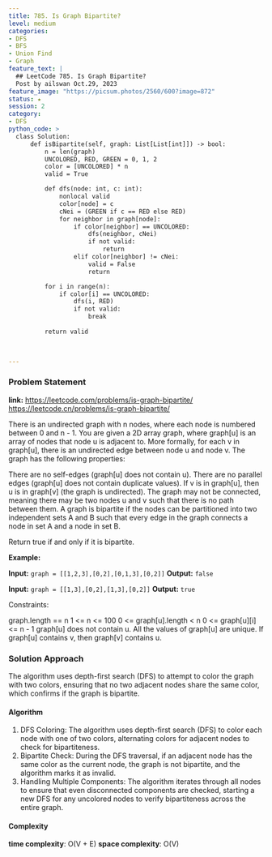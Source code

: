 ```yaml
---
title: 785. Is Graph Bipartite?
level: medium
categories:
- DFS
- BFS
- Union Find
- Graph
feature_text: |
  ## LeetCode 785. Is Graph Bipartite?
  Post by ailswan Oct.29, 2023
feature_image: "https://picsum.photos/2560/600?image=872"
status: ★
session: 2
category:
- DFS
python_code: >
  class Solution:
      def isBipartite(self, graph: List[List[int]]) -> bool:
          n = len(graph)
          UNCOLORED, RED, GREEN = 0, 1, 2
          color = [UNCOLORED] * n
          valid = True

          def dfs(node: int, c: int):
              nonlocal valid
              color[node] = c
              cNei = (GREEN if c == RED else RED)
              for neighbor in graph[node]:
                  if color[neighbor] == UNCOLORED:
                      dfs(neighbor, cNei)
                      if not valid:
                          return
                  elif color[neighbor] != cNei:
                      valid = False
                      return

          for i in range(n):
              if color[i] == UNCOLORED:
                  dfs(i, RED)
                  if not valid:
                      break
          
          return valid

 
   
---
```


### Problem Statement
**link:**
https://leetcode.com/problems/is-graph-bipartite/
https://leetcode.cn/problems/is-graph-bipartite/
 
There is an undirected graph with n nodes, where each node is numbered between 0 and n - 1. You are given a 2D array graph, where graph[u] is an array of nodes that node u is adjacent to. More formally, for each v in graph[u], there is an undirected edge between node u and node v. The graph has the following properties:

There are no self-edges (graph[u] does not contain u).
There are no parallel edges (graph[u] does not contain duplicate values).
If v is in graph[u], then u is in graph[v] (the graph is undirected).
The graph may not be connected, meaning there may be two nodes u and v such that there is no path between them.
A graph is bipartite if the nodes can be partitioned into two independent sets A and B such that every edge in the graph connects a node in set A and a node in set B.

Return true if and only if it is bipartite.

**Example:**

**Input:** `graph = [[1,2,3],[0,2],[0,1,3],[0,2]]`
**Output:** `false`
 
**Input:** `graph = [[1,3],[0,2],[1,3],[0,2]]`
**Output:** `true`

Constraints:

graph.length == n
1 <= n <= 100
0 <= graph[u].length < n
0 <= graph[u][i] <= n - 1
graph[u] does not contain u.
All the values of graph[u] are unique.
If graph[u] contains v, then graph[v] contains u.

### Solution Approach
The algorithm uses depth-first search (DFS) to attempt to color the graph with two colors, ensuring that no two adjacent nodes share the same color, which confirms if the graph is bipartite.

#### Algorithm
1. DFS Coloring: The algorithm uses depth-first search (DFS) to color each node with one of two colors, alternating colors for adjacent nodes to check for bipartiteness.
2. Bipartite Check: During the DFS traversal, if an adjacent node has the same color as the current node, the graph is not bipartite, and the algorithm marks it as invalid.
3. Handling Multiple Components: The algorithm iterates through all nodes to ensure that even disconnected components are checked, starting a new DFS for any uncolored nodes to verify bipartiteness across the entire graph.

#### Complexity
 **time complexity**: O(V + E)
 **space complexity**: O(V)